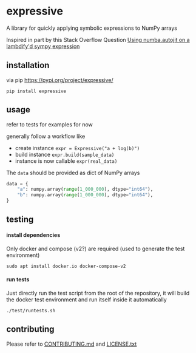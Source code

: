# expressive

A library for quickly applying symbolic expressions to NumPy arrays

Inspired in part by this Stack Overflow Question [Using numba.autojit on a lambdify'd sympy expression](https://stackoverflow.com/questions/22793601/using-numba-autojit-on-a-lambdifyd-sympy-expression)

## installation

via pip https://pypi.org/project/expressive/

```shell
pip install expressive
```

## usage

refer to tests for examples for now

generally follow a workflow like
* create instance `expr = Expressive("a + log(b)")`
* build instance `expr.build(sample_data)`
* instance is now callable `expr(real_data)`

The `data` should be provided as dict of NumPy arrays

```python
data = {
    "a": numpy.array(range(1_000_000), dtype="int64"),
    "b": numpy.array(range(1_000_000), dtype="int64"),
}
```

## testing

#### install dependencies

Only docker and compose (v2?) are required (used to generate the test environment)

```shell
sudo apt install docker.io docker-compose-v2
```

#### run tests

Just directly run the test script from the root of the repository, it will build the docker test environment and run itself inside it automatically

```shell
./test/runtests.sh
```

## contributing

Please refer to [CONTRIBUTING.md](CONTRIBUTING.md) and [LICENSE.txt](LICENSE.txt)
